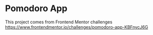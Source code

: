 # Pomodoro App

This project comes from Frontend Mentor challenges
https://www.frontendmentor.io/challenges/pomodoro-app-KBFnycJ6G
